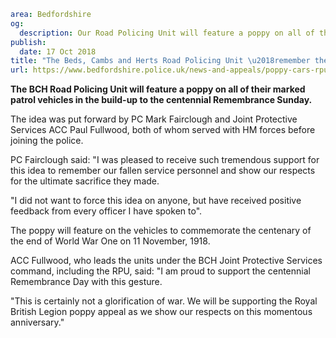 ```yaml
area: Bedfordshire
og:
  description: Our Road Policing Unit will feature a poppy on all of their marked patrol vehicles
publish:
  date: 17 Oct 2018
title: "The Beds, Cambs and Herts Road Policing Unit \u2018remember the fallen\u2019 with fleet of poppies"
url: https://www.bedfordshire.police.uk/news-and-appeals/poppy-cars-rpu-oct18
```

**The BCH Road Policing Unit will feature a poppy on all of their marked patrol vehicles in the build-up to the centennial Remembrance Sunday.**

The idea was put forward by PC Mark Fairclough and Joint Protective Services ACC Paul Fullwood, both of whom served with HM forces before joining the police.

PC Fairclough said: "I was pleased to receive such tremendous support for this idea to remember our fallen service personnel and show our respects for the ultimate sacrifice they made.

"I did not want to force this idea on anyone, but have received positive feedback from every officer I have spoken to".

The poppy will feature on the vehicles to commemorate the centenary of the end of World War One on 11 November, 1918.

ACC Fullwood, who leads the units under the BCH Joint Protective Services command, including the RPU, said: "I am proud to support the centennial Remembrance Day with this gesture.

"This is certainly not a glorification of war. We will be supporting the Royal British Legion poppy appeal as we show our respects on this momentous anniversary."
